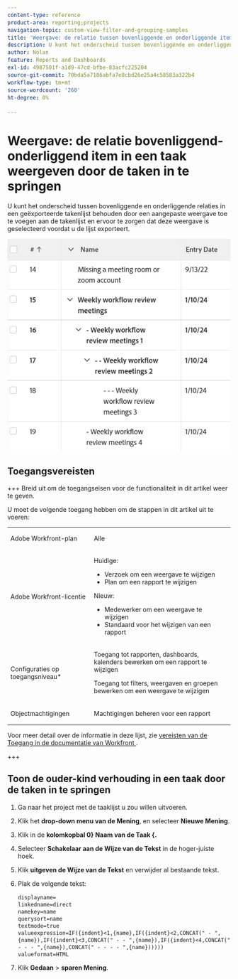 ```yaml
---
content-type: reference
product-area: reporting;projects
navigation-topic: custom-view-filter-and-grouping-samples
title: 'Weergave: de relatie tussen bovenliggende en onderliggende items weergeven in een taak door de taken in te springen'
description: U kunt het onderscheid tussen bovenliggende en onderliggende relaties in een geëxporteerde takenlijst behouden door een aangepaste weergave toe te voegen aan de takenlijst en ervoor te zorgen dat deze weergave is geselecteerd voordat u de lijst exporteert.
author: Nolan
feature: Reports and Dashboards
exl-id: 4987501f-a1d9-47cd-bfbe-83acfc225204
source-git-commit: 70bda5a7186abfa7e8cbd26e25a4c58583a322b4
workflow-type: tm+mt
source-wordcount: '260'
ht-degree: 0%

---
```


# Weergave: de relatie bovenliggend-onderliggend item in een taak weergeven door de taken in te springen

<!--Audited: 11/2024-->

U kunt het onderscheid tussen bovenliggende en onderliggende relaties in een geëxporteerde takenlijst behouden door een aangepaste weergave toe te voegen aan de takenlijst en ervoor te zorgen dat deze weergave is geselecteerd voordat u de lijst exporteert.

![ de kindinspringing van de Ouder ](assets/parent-child-indented-custom-view-350x94.png)

## Toegangsvereisten

+++ Breid uit om de toegangseisen voor de functionaliteit in dit artikel weer te geven.

U moet de volgende toegang hebben om de stappen in dit artikel uit te voeren:

<table style="table-layout:auto"> 
 <col> 
 <col> 
 <tbody> 
  <tr> 
   <td role="rowheader">Adobe Workfront-plan</td> 
   <td> <p>Alle</p> </td> 
  </tr> 
  <tr> 
   <td role="rowheader">Adobe Workfront-licentie</td> 
   <td> <p> Huidige: 
   <ul>
   <li>Verzoek om een weergave te wijzigen</li> 
   <li>Plan om een rapport te wijzigen</li>
   </ul>
     </p>
     <p> Nieuw: 
   <ul>
   <li>Medewerker om een weergave te wijzigen</li> 
   <li>Standaard voor het wijzigen van een rapport</li>
   </ul>
     </p>
    </td> 
  </tr> 
  <tr> 
   <td role="rowheader">Configuraties op toegangsniveau*</td> 
   <td> <p>Toegang tot rapporten, dashboards, kalenders bewerken om een rapport te wijzigen</p> <p>Toegang tot filters, weergaven en groepen bewerken om een weergave te wijzigen</p> </td> 
  </tr> 
  <tr> 
   <td role="rowheader">Objectmachtigingen</td> 
   <td> <p>Machtigingen beheren voor een rapport</p> </td> 
  </tr> 
 </tbody> 
</table>

Voor meer detail over de informatie in deze lijst, zie [ vereisten van de Toegang in de documentatie van Workfront ](/help/quicksilver/administration-and-setup/add-users/access-levels-and-object-permissions/access-level-requirements-in-documentation.md).

+++

## Toon de ouder-kind verhouding in een taak door de taken in te springen

1. Ga naar het project met de taaklijst u zou willen uitvoeren.
1. Klik het **drop-down menu van de Mening**, en selecteer **Nieuwe Mening**.
1. Klik in de **kolomkopbal 0} Naam van de Taak {.**
1. Selecteer **Schakelaar aan de Wijze van de Tekst** in de hoger-juiste hoek.
1. Klik **uitgeven de Wijze van de Tekst** en verwijder al bestaande tekst.
1. Plak de volgende tekst:


   ```
   displayname=
   linkedname=direct
   namekey=name
   querysort=name
   textmode=true
   valueexpression=IF({indent}<1,{name},IF({indent}<2,CONCAT(" - ",{name}),IF({indent}<3,CONCAT(" - - ",{name}),IF({indent}<4,CONCAT(" - - - ",{name}),CONCAT(" - - - - ",{name})))))
   valueformat=HTML
   ```

1. Klik **Gedaan** > **sparen Mening**.

